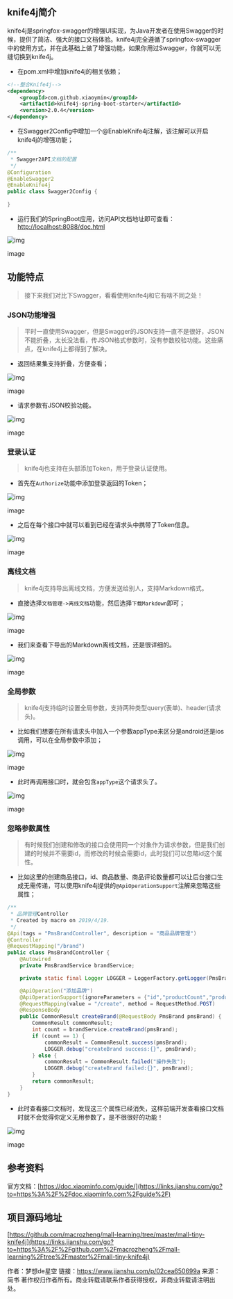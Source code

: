 ## knife4j简介

knife4j是springfox-swagger的增强UI实现，为Java开发者在使用Swagger的时候，提供了简洁、强大的接口文档体验。knife4j完全遵循了springfox-swagger中的使用方式，并在此基础上做了增强功能，如果你用过Swagger，你就可以无缝切换到knife4j。



- 在pom.xml中增加knife4j的相关依赖；



```xml
<!--整合Knife4j-->
<dependency>
    <groupId>com.github.xiaoymin</groupId>
    <artifactId>knife4j-spring-boot-starter</artifactId>
    <version>2.0.4</version>
</dependency>
```

- 在Swagger2Config中增加一个@EnableKnife4j注解，该注解可以开启knife4j的增强功能；



```java
/**
 * Swagger2API文档的配置
 */
@Configuration
@EnableSwagger2
@EnableKnife4j
public class Swagger2Config {
    
}
```

- 运行我们的SpringBoot应用，访问API文档地址即可查看：[http://localhost:8088/doc.html](https://links.jianshu.com/go?to=http%3A%2F%2Flocalhost%3A8088%2Fdoc.html)

![img](https:////upload-images.jianshu.io/upload_images/1939592-d49df2f95aad7587?imageMogr2/auto-orient/strip|imageView2/2/w/1158/format/webp)

image

## 功能特点

> 接下来我们对比下Swagger，看看使用knife4j和它有啥不同之处！

### JSON功能增强

> 平时一直使用Swagger，但是Swagger的JSON支持一直不是很好，JSON不能折叠，太长没法看，传JSON格式参数时，没有参数校验功能。这些痛点，在knife4j上都得到了解决。

- 返回结果集支持折叠，方便查看；

![img](https:////upload-images.jianshu.io/upload_images/1939592-281d44b3733cbdfc?imageMogr2/auto-orient/strip|imageView2/2/w/729/format/webp)

image

- 请求参数有JSON校验功能。

![img](https:////upload-images.jianshu.io/upload_images/1939592-49b1b90ada19a1a3?imageMogr2/auto-orient/strip|imageView2/2/w/645/format/webp)

image

### 登录认证

> knife4j也支持在头部添加Token，用于登录认证使用。

- 首先在`Authorize`功能中添加登录返回的Token；

![img](https:////upload-images.jianshu.io/upload_images/1939592-672932bd8ea4ddb3?imageMogr2/auto-orient/strip|imageView2/2/w/1164/format/webp)

image

- 之后在每个接口中就可以看到已经在请求头中携带了Token信息。

![img](https:////upload-images.jianshu.io/upload_images/1939592-872d566aee12d4d2?imageMogr2/auto-orient/strip|imageView2/2/w/974/format/webp)

image

### 离线文档

> knife4j支持导出离线文档，方便发送给别人，支持Markdown格式。

- 直接选择`文档管理->离线文档`功能，然后选择`下载Markdown`即可；

![img](https:////upload-images.jianshu.io/upload_images/1939592-7455ae9709ad6b3d?imageMogr2/auto-orient/strip|imageView2/2/w/1158/format/webp)

image

- 我们来查看下导出的Markdown离线文档，还是很详细的。

![img](https:////upload-images.jianshu.io/upload_images/1939592-5428c62b569ffb8b?imageMogr2/auto-orient/strip|imageView2/2/w/1088/format/webp)

image

### 全局参数

> knife4j支持临时设置全局参数，支持两种类型query(表单)、header(请求头)。

- 比如我们想要在所有请求头中加入一个参数appType来区分是android还是ios调用，可以在全局参数中添加；

![img](https:////upload-images.jianshu.io/upload_images/1939592-be48d9802ef4877e?imageMogr2/auto-orient/strip|imageView2/2/w/1157/format/webp)

image

- 此时再调用接口时，就会包含`appType`这个请求头了。

![img](https:////upload-images.jianshu.io/upload_images/1939592-a5e59e2309ee1833?imageMogr2/auto-orient/strip|imageView2/2/w/1200/format/webp)

image

### 忽略参数属性

> 有时候我们创建和修改的接口会使用同一个对象作为请求参数，但是我们创建的时候并不需要id，而修改的时候会需要id，此时我们可以忽略id这个属性。

- 比如这里的创建商品接口，id、商品数量、商品评论数量都可以让后台接口生成无需传递，可以使用knife4j提供的`@ApiOperationSupport`注解来忽略这些属性；



```java
/**
 * 品牌管理Controller
 * Created by macro on 2019/4/19.
 */
@Api(tags = "PmsBrandController", description = "商品品牌管理")
@Controller
@RequestMapping("/brand")
public class PmsBrandController {
    @Autowired
    private PmsBrandService brandService;

    private static final Logger LOGGER = LoggerFactory.getLogger(PmsBrandController.class);

    @ApiOperation("添加品牌")
    @ApiOperationSupport(ignoreParameters = {"id","productCount","productCommentCount"})
    @RequestMapping(value = "/create", method = RequestMethod.POST)
    @ResponseBody
    public CommonResult createBrand(@RequestBody PmsBrand pmsBrand) {
        CommonResult commonResult;
        int count = brandService.createBrand(pmsBrand);
        if (count == 1) {
            commonResult = CommonResult.success(pmsBrand);
            LOGGER.debug("createBrand success:{}", pmsBrand);
        } else {
            commonResult = CommonResult.failed("操作失败");
            LOGGER.debug("createBrand failed:{}", pmsBrand);
        }
        return commonResult;
    }
}
```

- 此时查看接口文档时，发现这三个属性已经消失，这样前端开发查看接口文档时就不会觉得你定义无用参数了，是不很很好的功能！

![img](https:////upload-images.jianshu.io/upload_images/1939592-60d80244d9f5d1d0?imageMogr2/auto-orient/strip|imageView2/2/w/1017/format/webp)

image

## 参考资料

官方文档：[https://doc.xiaominfo.com/guide/](https://links.jianshu.com/go?to=https%3A%2F%2Fdoc.xiaominfo.com%2Fguide%2F)

## 项目源码地址

[https://github.com/macrozheng/mall-learning/tree/master/mall-tiny-knife4j](https://links.jianshu.com/go?to=https%3A%2F%2Fgithub.com%2Fmacrozheng%2Fmall-learning%2Ftree%2Fmaster%2Fmall-tiny-knife4j)



作者：梦想de星空
链接：https://www.jianshu.com/p/02cea650699a
来源：简书
著作权归作者所有。商业转载请联系作者获得授权，非商业转载请注明出处。